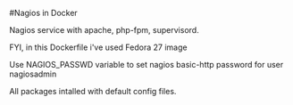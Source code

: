 #Nagios in Docker

Nagios service with apache, php-fpm, supervisord.

FYI, in this Dockerfile i've used Fedora 27 image

Use NAGIOS_PASSWD variable to set nagios basic-http password for user nagiosadmin

All packages intalled with default config files.
